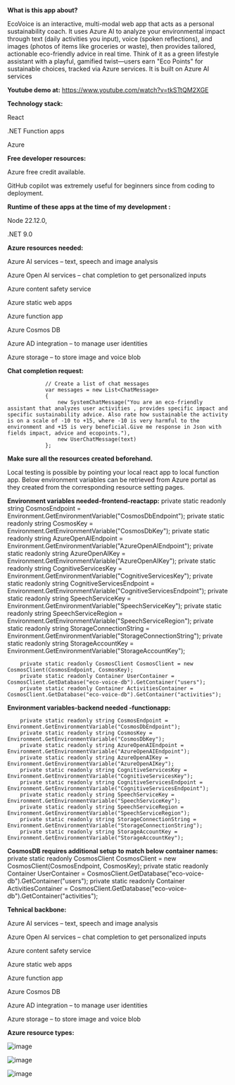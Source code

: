 **What is this app about?**

EcoVoice is an interactive, multi-modal web app that acts as a personal sustainability coach. It uses Azure AI to analyze your environmental impact through text (daily activities you input), voice (spoken reflections), and images (photos of items like groceries or waste), then provides tailored, actionable eco-friendly advice in real time. Think of it as a green lifestyle assistant with a playful, gamified twist—users earn "Eco Points" for sustainable choices, tracked via Azure services.
It is built on Azure AI services 

**Youtube demo at:** https://www.youtube.com/watch?v=tkSTtQM2XGE

**Technology stack:**

React

.NET Function apps

Azure

**Free developer resources:**

Azure free credit available.

GitHub copilot was extremely useful for beginners since from coding to deployment.

**Runtime of these apps at the time of my development :**

Node 22.12.0,

.NET 9.0


**Azure resources needed:**

Azure AI services – text, speech and image analysis

Azure Open AI services – chat completion  to get personalized inputs

Azure content safety service

Azure static web apps 

Azure function app

Azure Cosmos DB

Azure AD integration – to manage user identities

Azure storage – to store image and voice blob


**Chat completion request:**

                // Create a list of chat messages
                var messages = new List<ChatMessage>
                {
                    new SystemChatMessage("You are an eco-friendly assistant that analyzes user activities , provides specific impact and specific sustainability advice. Also rate how sustainable the activity is on a scale of -10 to +15, where -10 is very harmful to the environment and +15 is very beneficial.Give me response in Json with fields impact, advice and ecopoints."),
                    new UserChatMessage(text)
                };



**Make sure all the resources created beforehand.**

Local testing is possible by pointing your local react app to local function app.
Below environment variables can be retrieved from Azure portal as they created from the corresponding resource setting pages.

**Environment variables needed-frontend-reactapp:**
        private static readonly string CosmosEndpoint = Environment.GetEnvironmentVariable("CosmosDbEndpoint");
        private static readonly string CosmosKey = Environment.GetEnvironmentVariable("CosmosDbKey");
        private static readonly string AzureOpenAIEndpoint = Environment.GetEnvironmentVariable("AzureOpenAIEndpoint");
        private static readonly string AzureOpenAIKey = Environment.GetEnvironmentVariable("AzureOpenAIKey");
        private static readonly string CognitiveServicesKey = Environment.GetEnvironmentVariable("CognitiveServicesKey");
        private static readonly string CognitiveServicesEndpoint = Environment.GetEnvironmentVariable("CognitiveServicesEndpoint");
        private static readonly string SpeechServiceKey = Environment.GetEnvironmentVariable("SpeechServiceKey");
        private static readonly string SpeechServiceRegion = Environment.GetEnvironmentVariable("SpeechServiceRegion");
        private static readonly string StorageConnectionString = Environment.GetEnvironmentVariable("StorageConnectionString");
        private static readonly string StorageAccountKey = Environment.GetEnvironmentVariable("StorageAccountKey");

        private static readonly CosmosClient CosmosClient = new CosmosClient(CosmosEndpoint, CosmosKey);
        private static readonly Container UserContainer = CosmosClient.GetDatabase("eco-voice-db").GetContainer("users");
        private static readonly Container ActivitiesContainer = CosmosClient.GetDatabase("eco-voice-db").GetContainer("activities");

**Environment variables-backend needed -functionapp:**

        private static readonly string CosmosEndpoint = Environment.GetEnvironmentVariable("CosmosDbEndpoint");
        private static readonly string CosmosKey = Environment.GetEnvironmentVariable("CosmosDbKey");
        private static readonly string AzureOpenAIEndpoint = Environment.GetEnvironmentVariable("AzureOpenAIEndpoint");
        private static readonly string AzureOpenAIKey = Environment.GetEnvironmentVariable("AzureOpenAIKey");
        private static readonly string CognitiveServicesKey = Environment.GetEnvironmentVariable("CognitiveServicesKey");
        private static readonly string CognitiveServicesEndpoint = Environment.GetEnvironmentVariable("CognitiveServicesEndpoint");
        private static readonly string SpeechServiceKey = Environment.GetEnvironmentVariable("SpeechServiceKey");
        private static readonly string SpeechServiceRegion = Environment.GetEnvironmentVariable("SpeechServiceRegion");
        private static readonly string StorageConnectionString = Environment.GetEnvironmentVariable("StorageConnectionString");
        private static readonly string StorageAccountKey = Environment.GetEnvironmentVariable("StorageAccountKey");

**CosmosDB requires additional setup to match below container names:**
        private static readonly CosmosClient CosmosClient = new CosmosClient(CosmosEndpoint, CosmosKey);
        private static readonly Container UserContainer = CosmosClient.GetDatabase("eco-voice-db").GetContainer("users");
        private static readonly Container ActivitiesContainer = CosmosClient.GetDatabase("eco-voice-db").GetContainer("activities");


**Tehnical backbone:**

Azure AI services – text, speech and image analysis 

Azure Open AI services – chat completion  to get personalized inputs

Azure content safety service

Azure static web apps 

Azure function app

Azure Cosmos DB

Azure AD integration – to manage user identities

Azure storage – to store image and voice blob


**Azure resource types:**

![image](https://github.com/user-attachments/assets/827014c3-eca9-4efb-8cd7-3e0f3beece78)



![image](https://github.com/user-attachments/assets/8b2f26ae-b4bb-48fd-a9f8-9e1c012143cc)

![image](https://github.com/user-attachments/assets/e35a338f-b3fb-4dfa-b9be-f1f01f9ea9d3)
